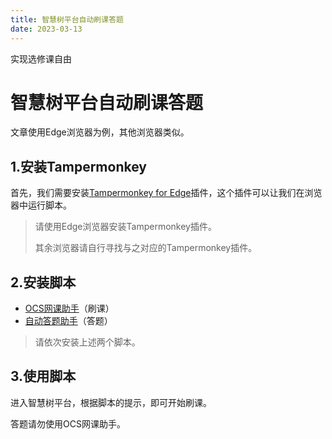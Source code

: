 ```yaml
---
title: 智慧树平台自动刷课答题
date: 2023-03-13
---
```


实现选修课自由

<!--more-->



# 智慧树平台自动刷课答题

文章使用Edge浏览器为例，其他浏览器类似。

## 1.安装Tampermonkey

首先，我们需要安装[Tampermonkey for Edge](https://microsoftedge.microsoft.com/addons/detail/tampermonkey/iikmkjmpaadaobahmlepeloendndfphd)插件，这个插件可以让我们在浏览器中运行脚本。


> 请使用Edge浏览器安装Tampermonkey插件。
>
> 其余浏览器请自行寻找与之对应的Tampermonkey插件。


## 2.安装脚本

- [OCS网课助手](https://greasyfork.org/zh-CN/scripts/457151-ocs-%E7%BD%91%E8%AF%BE%E5%8A%A9%E6%89%8B)（刷课）
- [自动答题助手](https://scriptcat.org/script-show-page/616/)（答题）
>请依次安装上述两个脚本。

## 3.使用脚本

进入智慧树平台，根据脚本的提示，即可开始刷课。

答题请勿使用OCS网课助手。